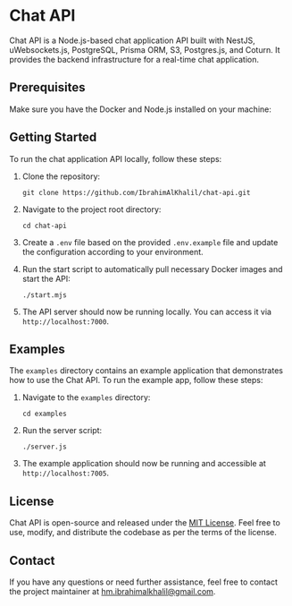 # Chat API

Chat API is a Node.js-based chat application API built with NestJS, uWebsockets.js, PostgreSQL, Prisma ORM, S3, Postgres.js, and Coturn. It provides the backend infrastructure for a real-time chat application.

## Prerequisites

Make sure you have the Docker and Node.js installed on your machine:

## Getting Started

To run the chat application API locally, follow these steps:

1. Clone the repository:

   ```
   git clone https://github.com/IbrahimAlKhalil/chat-api.git
   ```

2. Navigate to the project root directory:

   ```
   cd chat-api
   ```

3. Create a `.env` file based on the provided `.env.example` file and update the configuration according to your environment.

4. Run the start script to automatically pull necessary Docker images and start the API:

   ```
   ./start.mjs
   ```

5. The API server should now be running locally. You can access it via `http://localhost:7000`.

## Examples

The `examples` directory contains an example application that demonstrates how to use the Chat API. To run the example app, follow these steps:

1. Navigate to the `examples` directory:

   ```
   cd examples
   ```

2. Run the server script:

   ```
   ./server.js
   ```

3. The example application should now be running and accessible at `http://localhost:7005`.

## License

Chat API is open-source and released under the [MIT License](https://opensource.org/licenses/MIT). Feel free to use, modify, and distribute the codebase as per the terms of the license.

## Contact

If you have any questions or need further assistance, feel free to contact the project maintainer at hm.ibrahimalkhalil@gmail.com.
